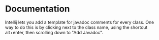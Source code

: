 # Documentation 
Intellij lets you add a template for javadoc comments for every class.
One way to do this is by clicking next to the class name, using the shortcut alt+enter, 
then scrolling down to "Add Javadoc". 